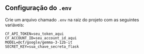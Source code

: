 ## Configuração do `.env`

Crie um arquivo chamado `.env` na raiz do projeto com as seguintes variáveis:

```env
CF_API_TOKEN=seu_token_aqui
CF_ACCOUNT_ID=seu_account_id_aqui
MODEL=@cf/google/gemma-3-12b-it
SECRET_KEY=sua_chave_secreta_flask
```
